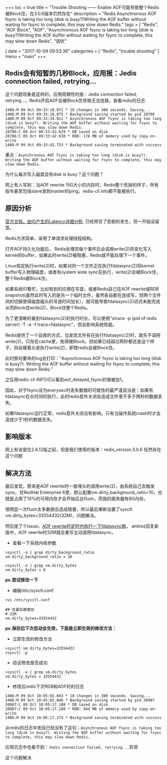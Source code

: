 +++
toc = true
title = "Trouble Shooting —— Enable AOF可能导致整个Redis被Block住，在3.0.6版本仍然存在"
description = "Redis Asynchronous AOF fsync is taking too long (disk is busy?)Writing the AOF buffer without waiting for fsync to complete, this may slow down Redis."
tags = [
    "Redis",
	"AOF Block",
	"AOF",
	"Asynchronous AOF fsync is taking too long (disk is busy?)Writing the AOF buffer without waiting for fsync to complete, this may slow down Redis",
	"调优"

]
date = "2017-10-09 09:53:36"
categories = [
    "Redis",
    "trouble shooting"
]
menu = "main"
+++

## Redis会有短暂的几秒Block，应用报：Jedis connection failed, retrying...

这个问题现象是这样的，应用周期性的报：Jedis connection failed, retrying...，Redis开启AOF会被Block住导致无法连接，查看redis的日志

```
1486:M 09 Oct 09:33:18.072 * 10 changes in 300 seconds. Saving...
1486:M 09 Oct 09:33:18.075 * Background saving started by pid 20706
1486:M 09 Oct 09:33:34.011 * Asynchronous AOF fsync is taking too long (disk is busy?). Writing the AOF buffer without waiting for fsync to complete, this may slow down Redis.
20706:C 09 Oct 09:33:42.629 * DB saved on disk
20706:C 09 Oct 09:33:42.630 * RDB: 178 MB of memory used by copy-on-write
1486:M 09 Oct 09:33:42.723 * Background saving terminated with success
```

重点：`Asynchronous AOF fsync is taking too long (disk is busy?). Writing the AOF buffer without waiting for fsync to complete, this may slow down Redis.`

为什么每次写入磁盘会有disk is busy？这个问题？

网上有人写到：当AOF rewrite 15G大小的内存时，Redis整个死掉的样子，所有指令甚至包括slave发到master的ping，redis-cli info都不能被执行。

## 原因分析

[官方文档，由IO产生的Latency详细分析](http://www.redis.io/topics/latency), 已经预言了悲剧的发生，但一开始没留意。

Redis为求简单，采用了单请求处理线程结构。

打开AOF持久化功能后， Redis处理完每个事件后会调用write(2)将变化写入kernel的buffer，如果此时write(2)被阻塞，Redis就不能处理下一个事件。

Linux规定执行write(2)时，如果对同一个文件正在执行fdatasync(2)将kernel buffer写入物理磁盘，或者有system wide sync在执行，write(2)会被Block住，整个Redis被Block住。

如果系统IO繁忙，比如有别的应用在写盘，或者Redis自己在AOF rewrite或RDB snapshot(虽然此时写入的是另一个临时文件，虽然各自都在连续写，但两个文件间的切换使得磁盘磁头的寻道时间加长），就可能导致fdatasync(2)迟迟未能完成从而Block住write(2)，Block住整个Redis。

为了更清晰的看到fdatasync(2)的执行时长，可以使用"strace -p (pid of redis server) -T -e -f trace=fdatasync"，但会影响系统性能。

Redis提供了一个自救的方式，当发现文件有在执行fdatasync(2)时，就先不调用write(2)，只存在cache里，免得被Block。但如果已经超过两秒都还是这个样子，则会硬着头皮执行write(2)，即使redis会被Block住。

此时那句要命的log会打印：“Asynchronous AOF fsync is taking too long (disk is busy?). Writing the AOF buffer without waiting for fsync to complete, this may slow down Redis.” 

之后用redis-cli INFO可以看到aof_delayed_fsync的值被加1。

因此，对于fsync设为everysec时丢失数据的可能性的最严谨说法是：如果有fdatasync在长时间的执行，此时redis意外关闭会造成文件里不多于两秒的数据丢失。

如果fdatasync运行正常，redis意外关闭没有影响，只有当操作系统crash时才会造成少于1秒的数据丢失。

## 影响版本

网上有说是在2.6.12版之前，但是我们使用的版本：redis_version:3.0.6 任然存在这个问题

## 解决方法

最后发现，原来是AOF rewrite时一直埋头的调用write(2)，由系统自己去触发sync。在RedHat Enterprise 6里，默认配置vm.dirty_background_ratio=10，也就是占用了10%的可用内存才会开始后台flush，而我的服务器有8G内存。

很明显一次flush太多数据会造成阻塞，所以最后果断设置了sysctl vm.dirty_bytes=33554432(32M)，问题解决。

然后提了个issue，[AOF rewrite时定时也执行一下fdatasync嘛](https://github.com/antirez/redis/issues/1019)， antirez回复新版中，AOF rewrite时32M就会重写主动调用fdatasync。


* 查看一下系统内核参数

```
>sysctl -a | grep dirty_background_ratio
vm.dirty_background_ratio = 10

>sysctl -a | grep vm.dirty_bytes
vm.dirty_bytes = 0
```

**ps.尝试修改一下**


* 编辑/etc/sysctl.conf

```
>vi /etc/sysctl.conf

## 在最后面增加
# 32M
vm.dirty_bytes=33554432

```

**ps.保存后下次启动会生效，下面是立即生效的修改方法：**

* 立即生效的修改方法

```
>sysctl vm.dirty_bytes=33554432
>sysctl -p
```

* 验证修改是否成功

```
>sysctl -a | grep vm.dirty_bytes
vm.dirty_bytes = 33554432
```

* 修改后redis下次RDB和AOF时的日志

```
1486:M 09 Oct 10:05:02.043 * 10 changes in 300 seconds. Saving...
1486:M 09 Oct 10:05:02.046 * Background saving started by pid 20987
20987:C 09 Oct 10:05:17.188 * DB saved on disk
20987:C 09 Oct 10:05:17.188 * RDB: 944 MB of memory used by copy-on-write
1486:M 09 Oct 10:05:17.274 * Background saving terminated with success
```

从redis的日志中发现已经没有了这句：`Asynchronous AOF fsync is taking too long (disk is busy?). Writing the AOF buffer without waiting for fsync to complete, this may slow down Redis.`

应用日志中也看不到：`Jedis connection failed, retrying...`异常

这个问题解决










